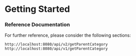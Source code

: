 # Getting Started

### Reference Documentation

For further reference, please consider the following sections:

```http://localhost:8080/api/v2/getParentCategory```
```http://localhost:8080/api/v1/getParentCategory```